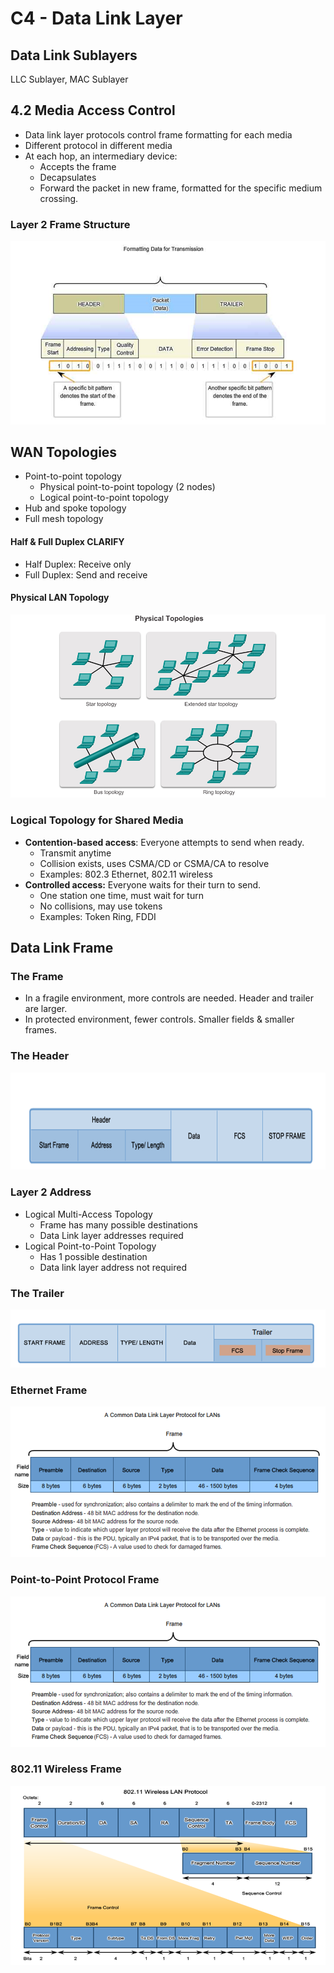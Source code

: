 # C4 - Data Link Layer

## Data Link Sublayers

LLC Sublayer, MAC Sublayer

## 4.2 Media Access Control

- Data link layer protocols control frame formatting for each media
- Different protocol in different media
- At each hop, an intermediary device:
  - Accepts the frame
  - Decapsulates
  - Forward the packet in new frame, formatted for the specific medium crossing.

### Layer 2 Frame Structure

![frame-structure.png](lecture-img/c4/frame-structure.png)

## WAN Topologies

- Point-to-point topology
  - Physical point-to-point topology (2 nodes)
  - Logical point-to-point topology
- Hub and spoke topology
- Full mesh topology

#### Half & Full Duplex CLARIFY

- Half Duplex: Receive only
- Full Duplex: Send and receive

#### Physical LAN Topology

![physical-topologies.png](lecture-img/c4/physical-topologies.png)

### Logical Topology for Shared Media

- **Contention-based access**: Everyone attempts to send when ready.
  - Transmit anytime
  - Collision exists, uses CSMA/CD or CSMA/CA to resolve
  - Examples: 802.3 Ethernet, 802.11 wireless
- **Controlled access:** Everyone waits for their turn to send.
  - One station one time, must wait for turn
  - No collisions, may use tokens
  - Examples: Token Ring, FDDI

## Data Link Frame

### The Frame

- In a fragile environment, more controls are needed. Header and trailer are larger.
- In protected environment, fewer controls. Smaller fields & smaller frames.

### The Header

![header.png](lecture-img/c4/header.png)

### Layer 2 Address

- Logical Multi-Access Topology
  - Frame has many possible destinations
  - Data Link layer addresses required
- Logical Point-to-Point Topology
  - Has 1 possible destination
  - Data link layer address not required

### The Trailer

![trailer.png](lecture-img/c4/trailer.png)

### Ethernet Frame

![image-20191029152315741](lecture-img/c4/ethernet-frame.png)

### Point-to-Point Protocol Frame

![p2p-protocol-frame.png](lecture-img/c4/p2p-protocol-frame.png)

### 802.11 Wireless Frame

![802-11-wireless-frame.png](lecture-img/c4/802-11-wireless-frame.png)

